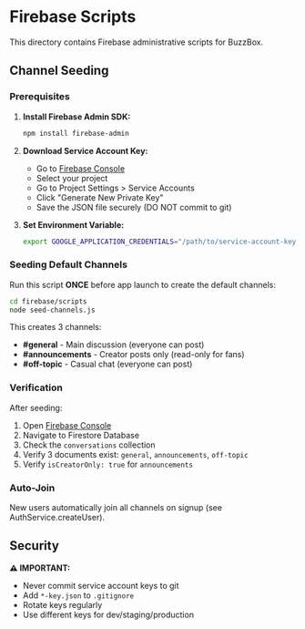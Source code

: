 # Firebase Scripts

This directory contains Firebase administrative scripts for BuzzBox.

## Channel Seeding

### Prerequisites

1. **Install Firebase Admin SDK:**
   ```bash
   npm install firebase-admin
   ```

2. **Download Service Account Key:**
   - Go to [Firebase Console](https://console.firebase.google.com/)
   - Select your project
   - Go to Project Settings > Service Accounts
   - Click "Generate New Private Key"
   - Save the JSON file securely (DO NOT commit to git)

3. **Set Environment Variable:**
   ```bash
   export GOOGLE_APPLICATION_CREDENTIALS="/path/to/service-account-key.json"
   ```

### Seeding Default Channels

Run this script **ONCE** before app launch to create the default channels:

```bash
cd firebase/scripts
node seed-channels.js
```

This creates 3 channels:
- **#general** - Main discussion (everyone can post)
- **#announcements** - Creator posts only (read-only for fans)
- **#off-topic** - Casual chat (everyone can post)

### Verification

After seeding:
1. Open [Firebase Console](https://console.firebase.google.com/)
2. Navigate to Firestore Database
3. Check the `conversations` collection
4. Verify 3 documents exist: `general`, `announcements`, `off-topic`
5. Verify `isCreatorOnly: true` for `announcements`

### Auto-Join

New users automatically join all channels on signup (see AuthService.createUser).

## Security

**⚠️ IMPORTANT:**
- Never commit service account keys to git
- Add `*-key.json` to `.gitignore`
- Rotate keys regularly
- Use different keys for dev/staging/production
